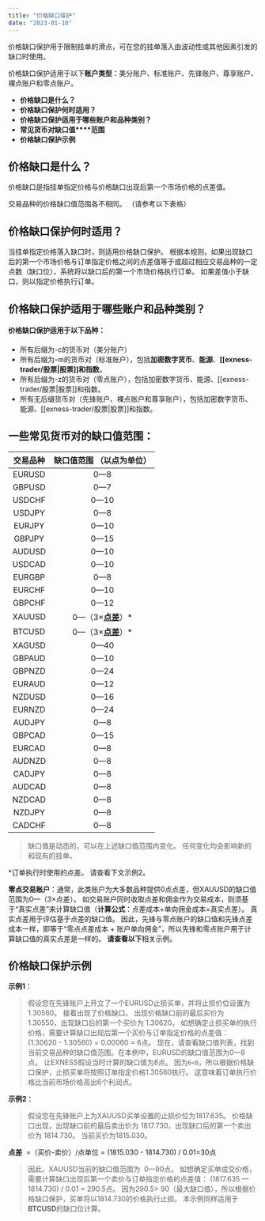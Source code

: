 ```yaml
---
title: "价格缺口保护"
date: "2023-01-10"
---
```


价格缺口保护用于限制挂单的滑点，可在您的挂单落入由波动性或其他因素引发的缺口时使用。

价格缺口保护适用于以下**账户类型**：美分账户、标准账户、先锋账户、尊享账户、裸点账户和零点账户。

- **价格缺口是什么？**
- **价格缺口保护何时适用？**
- **价格缺口保护适用于哪些账户和品种类别？**
- **常见货币对缺口值****范围**
- **价格缺口保护示例**

## 价格缺口是什么？

价格缺口是指挂单指定价格与价格缺口出现后第一个市场价格的点差值。

交易品种的价格缺口值范围各不相同。 （请参考以下表格）

## 价格缺口保护何时适用？

当挂单指定价格落入缺口时，则适用价格缺口保护。 根据本规则，如果出现缺口后的第一个市场价格与订单指定价格之间的点差值等于或超过相应交易品种的一定点数（缺口位），系统将以缺口后的第一个市场价格执行订单。 如果差值小于缺口，则以指定价格执行订单。

## 价格缺口保护适用于哪些账户和品种类别？

#### **价格缺口保护适用于以下品种**：

- 所有后缀为-c的货币对（美分账户）
- 所有后缀为-m的货币对（标准账户），包括**加密数字货币**、**能源**、**[[exness-trader/股票|股票]]**和**指数**。
- 所有后缀为-z的货币对（零点账户），包括加密数字货币、能源、[[exness-trader/股票|股票]]和指数。
- 所有无后缀货币对（先锋账户、裸点账户和尊享账户），包括加密数字货币、能源、[[exness-trader/股票|股票]]和指数。

## 一些常见货币对的缺口值范围：

| 交易品种 |**缺口值范围 （以点为单位）** |
| :----: | :----: |
| EURUSD   |  0—8   |
| GBPUSD   |  0—7   |
| USDCHF   |  0—10  |
| USDJPY   |  0—8   |
| EURJPY   |  0—10  |
| GBPJPY   |  0—15  |
| AUDUSD   |  0—10  |
| USDCAD   |  0—10  |
| EURGBP   |  0—8   |
| EURCHF   |  0—10  |
| GBPCHF   |  0—12  |
| XAUUSD   | 0—（3×**[点差](https://www.extrading.expert/forex/#standard)**）* |
| BTCUSD   | 0—（3×**[点差](https://www.extrading.expert/forex/#standard)**）* |
| XAGUSD   |  0—40  |
| GBPAUD   |  0—10  |
| GBPNZD   |  0—24  |
| EURAUD   |  0—12  |
| NZDUSD   |  0—16  |
| EURNZD   |  0—24  |
| AUDJPY   |  0—8   |
| GBPCAD   |  0—15  |
| EURCAD   |  0—8   |
| AUDNZD   |  0—8   |
| CADJPY   |  0—8   |
| AUDCAD   |  0—8   |
| NZDCAD   |  0—8   |
| NZDJPY   |  0—8   |
| CADCHF   |  0—8   |

> 缺口值是动态的，可以在上述缺口值范围内变化。 任何变化均会影响新的和现有的挂单。

*订单执行时使用的点差。 请查看下文示例2。

**零点交易账户**：通常，此类账户为大多数品种提供0点点差，但XAUUSD的缺口值范围为0—（3×点差）。 如交易账户同时收取点差和佣金作为交易成本，则须基于“真实点差”来计算缺口值（**计算公式**：点差成本+单向佣金成本=真实点差）。 真实点差用于评估基于点差的缺口值。 因此，先锋与零点账户的缺口值和先锋点差成本一样，即等于“零点点差成本 + 账户单向佣金”，所以先锋和零点账户用于计算缺口值的真实点差是一样的。 **请查看以下**相关示例。

## 价格缺口保护示例

**示例1**：

> 假设您在先锋账户上开立了一个EURUSD止损买单，并将止损价位设置为1.30560。 接着出现了价格缺口。 出现价格缺口前的最后买价为 1.30550，出现缺口后的第一个买价为 1.30620。 如想确定止损买单的执行价格，需要计算缺口出现后第一个买价与订单指定价格的点差值：
> (1.30620 - 1.30560) = 0.00060 = 6点。
> 现在，请查看缺口值列表，找到当前交易品种的缺口值范围。在本例中，EURUSD的缺口值范围为0—8点。 让EXNESS假设当时计算的缺口值为8点。
> 因为`6<8`，所以根据价格缺口保护，止损买单将按照订单指定价格1.30560执行。 这意味着订单执行价格比当前市场价格高出6个利润点。

**示例2**：

> 假设您在先锋账户上为XAUUSD买单设置的止损价位为1817.635。 价格缺口出现，出现缺口前的最后卖出价为 1817.730，出现缺口后的第一个卖出价为 1814.730。 当前买价为1815.030。


**点差**  =（买价-卖价）/点单位
= (1815.030 - 1814.730) / 0.01=30点

> 因此，XAUUSD当前的缺口值范围为  0—90点。
> 如想确定买单成交价格，需要计算缺口出现后第一个卖价与订单指定价格的点差值：
> (1817.635 — 1814.730) / 0.01 = 290.5点。
> 因为290.5> 90（最大缺口值），所以根据价格缺口保护，买单将以1814.730的价格执行止损。
> 本示例同样适用于**BTCUSD**的缺口位计算。
